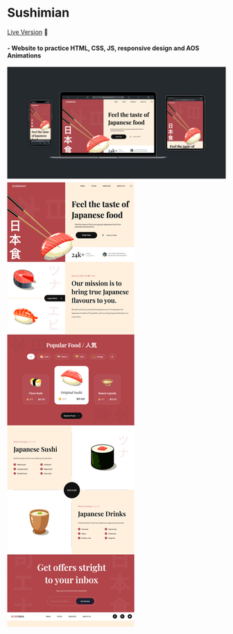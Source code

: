 # Sushimian
[Live Version](https://sushimain.netlify.app/) 👀
#### - Website to practice HTML, CSS, JS, responsive design and AOS Animations


![alt text](./public/screen-responsive.png)
![alt text](./public/screen-total.png)
